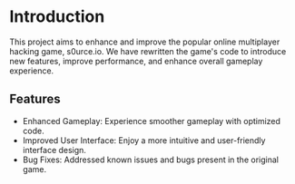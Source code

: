 # Introduction
This project aims to enhance and improve the popular online multiplayer hacking game, s0urce.io. We have rewritten the game's code to introduce new features, improve performance, and enhance overall gameplay experience.

## Features
- Enhanced Gameplay: Experience smoother gameplay with optimized code.
- Improved User Interface: Enjoy a more intuitive and user-friendly interface design.
- Bug Fixes: Addressed known issues and bugs present in the original game.
